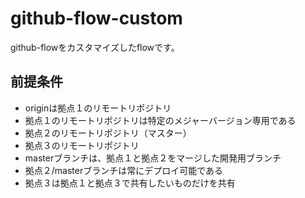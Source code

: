 # github-flow-custom
github-flowをカスタマイズしたflowです。

## 前提条件
- originは拠点１のリモートリポジトリ
- 拠点１のリモートリポジトリは特定のメジャーバージョン専用である
- 拠点２のリモートリポジトリ（マスター）
- 拠点３のリモートリポジトリ
- masterブランチは、拠点１と拠点２をマージした開発用ブランチ
- 拠点２/masterブランチは常にデプロイ可能である
- 拠点３は拠点１と拠点３で共有したいものだけを共有
